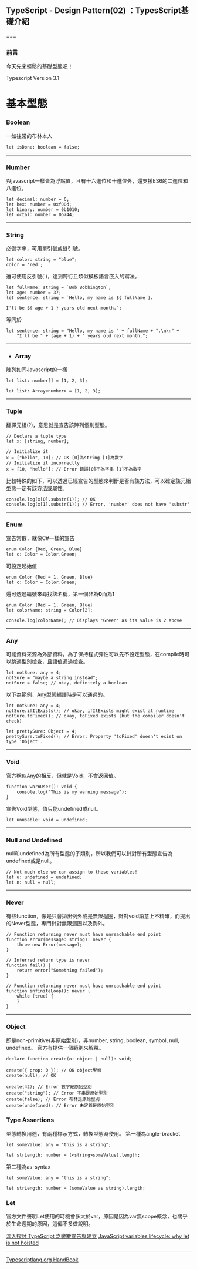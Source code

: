 ## TypeScript - Design Pattern(02) ：TypesScript基礎介紹
===

### 前言
今天先來輕鬆的基礎型態吧！

Typescript Version 3.1

基本型態
===
### Boolean
一如往常的布林本人
```
let isDone: boolean = false;
```
---
### Number
與javascript一樣皆為浮點值，且有十六進位和十進位外，還支援ES6的二進位和八進位。
```
let decimal: number = 6;
let hex: number = 0xf00d;
let binary: number = 0b1010;
let octal: number = 0o744;
```
---
### String
必備字串，可用單引號或雙引號。
```
let color: string = "blue";
color = 'red';
```
還可使用反引號(\`)，達到跨行且類似模板語言嵌入的寫法。
```
let fullName: string = `Bob Bobbington`;
let age: number = 37;
let sentence: string = `Hello, my name is ${ fullName }.

I'll be ${ age + 1 } years old next month.`;
```
等同於
```
let sentence: string = "Hello, my name is " + fullName + ".\n\n" +
    "I'll be " + (age + 1) + " years old next month.";
```
---
* ### Array
陣列如同Javascript的一樣
```
let list: number[] = [1, 2, 3];

let list: Array<number> = [1, 2, 3];
```
---
### Tuple
翻譯元組(?)，意思就是宣告該陣列個別型態。
```
// Declare a tuple type
let x: [string, number];

// Initialize it
x = ["hello", 10]; // OK [0]為string [1]為數字
// Initialize it incorrectly
x = [10, "hello"]; // Error 錯誤[0]不為字串 [1]不為數字
```
比較特殊的如下，可以透過已經宣告的型態來判斷是否有該方法，可以確定該元組型態一定有該方法或屬性。
```
console.log(x[0].substr(1)); // OK
console.log(x[1].substr(1)); // Error, 'number' does not have 'substr'
```
---
### Enum
宣告常數，就像C#一樣的宣告
```
enum Color {Red, Green, Blue}
let c: Color = Color.Green;
```
可設定起始值
```
enum Color {Red = 1, Green, Blue}
let c: Color = Color.Green;
```
還可透過編號來尋找該名稱，第一個非為**0**而為**1**
```
enum Color {Red = 1, Green, Blue}
let colorName: string = Color[2];

console.log(colorName); // Displays 'Green' as its value is 2 above
```
---
### Any
可能資料來源為外部資料，為了保持程式彈性可以先不設定型態，在compile時可以跳過型別檢查，且讓值通過檢查。
```
let notSure: any = 4;
notSure = "maybe a string instead";
notSure = false; // okay, definitely a boolean
```
以下為範例，Any型態編譯時是可以通過的。
```
let notSure: any = 4;
notSure.ifItExists(); // okay, ifItExists might exist at runtime
notSure.toFixed(); // okay, toFixed exists (but the compiler doesn't check)

let prettySure: Object = 4;
prettySure.toFixed(); // Error: Property 'toFixed' doesn't exist on type 'Object'.
```
---
### Void 
官方稱似Any的相反，但就是Void，不會返回值。
```
function warnUser(): void {
    console.log("This is my warning message");
}
```
宣告Void型態，值只能undefined或null。
```
let unusable: void = undefined;
```
---
### Null and Undefined
null和undefined為所有型態的子類別，所以我們可以針對所有型態宣告為undefined或是null。
```
// Not much else we can assign to these variables!
let u: undefined = undefined;
let n: null = null;
```

---
### Never
有些function，像是只會拋出例外或是無限迴圈，針對void語意上不精確，而提出的Never型態，專門針對無限迴圈以及例外。
```
// Function returning never must have unreachable end point
function error(message: string): never {
    throw new Error(message);
}

// Inferred return type is never
function fail() {
    return error("Something failed");
}

// Function returning never must have unreachable end point
function infiniteLoop(): never {
    while (true) {
    }
}
```
---
### Object
即是non-primitive(非原始型別)，非number, string, boolean, symbol, null, undefined。
官方有提供一個範例來解釋。
```
declare function create(o: object | null): void;

create({ prop: 0 }); // OK object型態
create(null); // OK 

create(42); // Error 數字是原始型別
create("string"); // Error 字串是原始型別
create(false); // Error 布林是原始型別
create(undefined); // Error 未定義是原始型別
```
### Type Assertions
型態轉換用途，有兩種標示方式，轉換型態時使用。
第一種為angle-bracket
```
let someValue: any = "this is a string";

let strLength: number = (<string>someValue).length;
```
第二種為as-syntax
```
let someValue: any = "this is a string";

let strLength: number = (someValue as string).length;
```
### Let 
官方文件聲明Let使用的時機會多大於var，原因是因為var無scope概念，也關乎於生命週期的原因，這偏不多做說明。

[深入探討 TypeScript 之變數宣告與建立](https://old-oomusou.goodjack.tw/typescript/variable/)
[JavaScript variables lifecycle: why let is not hoisted](https://dmitripavlutin.com/variables-lifecycle-and-why-let-is-not-hoisted/)

---




[Typescriptlang.org HandBook](https://www.typescriptlang.org/docs/handbook/basic-types.html)


